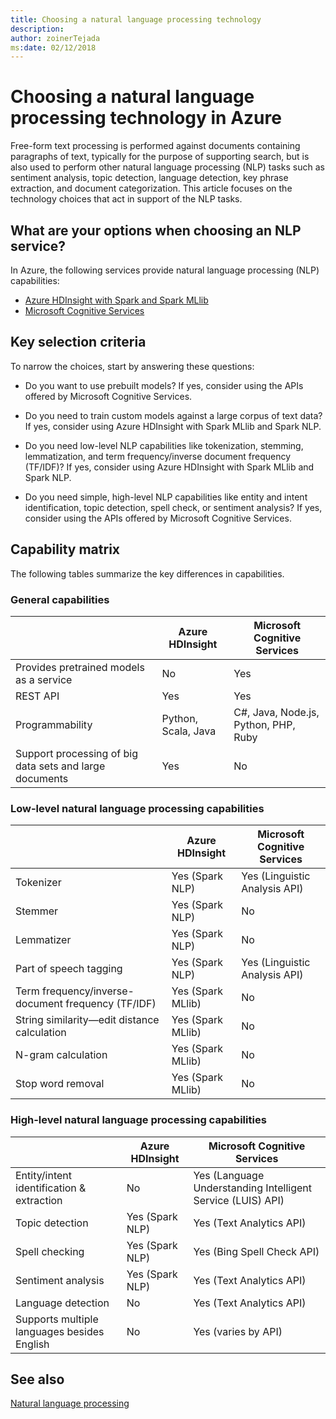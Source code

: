 ```yaml
---
title: Choosing a natural language processing technology
description: 
author: zoinerTejada
ms:date: 02/12/2018
---
```


# Choosing a natural language processing technology in Azure

Free-form text processing is performed against documents containing paragraphs of text, typically for the purpose of supporting search, but is also used to perform other natural language processing (NLP) tasks such as sentiment analysis, topic detection, language detection, key phrase extraction, and document categorization. This article focuses on the technology choices that act in support of the NLP tasks.

## What are your options when choosing an NLP service?

In Azure, the following services provide natural language processing (NLP) capabilities:

- [Azure HDInsight with Spark and Spark MLlib](/azure/hdinsight/spark/apache-spark-overview)
- [Microsoft Cognitive Services](/azure/#pivot=products&panel=cognitive)

## Key selection criteria

To narrow the choices, start by answering these questions:

- Do you want to use prebuilt models? If yes, consider using the APIs offered by Microsoft Cognitive Services.

- Do you need to train custom models against a large corpus of text data? If yes, consider using Azure HDInsight with Spark MLlib and Spark NLP.

- Do you need low-level NLP capabilities like tokenization, stemming, lemmatization, and term frequency/inverse document frequency (TF/IDF)? If yes, consider using Azure HDInsight with Spark MLlib and Spark NLP.

- Do you need simple, high-level NLP capabilities like entity and intent identification, topic detection, spell check, or sentiment analysis? If yes, consider using the APIs offered by Microsoft Cognitive Services.

## Capability matrix

The following tables summarize the key differences in capabilities.  

### General capabilities

| | Azure HDInsight | Microsoft Cognitive Services |
| --- | --- | --- |
| Provides pretrained models as a service | No | Yes |
| REST API | Yes | Yes |
| Programmability | Python, Scala, Java | C#, Java, Node.js, Python, PHP, Ruby |
| Support processing of big data sets and large documents | Yes | No |

### Low-level natural language processing capabilities

| | Azure HDInsight | Microsoft Cognitive Services |  
| --- | --- | --- | 
| Tokenizer | Yes (Spark NLP) | Yes (Linguistic Analysis API) |
| Stemmer | Yes (Spark NLP) | No |
| Lemmatizer | Yes (Spark NLP) | No |
| Part of speech tagging | Yes (Spark NLP) | Yes (Linguistic Analysis API) |
| Term frequency/inverse-document frequency (TF/IDF) | Yes (Spark MLlib) | No |
| String similarity&mdash;edit distance calculation | Yes (Spark MLlib) | No |
| N-gram calculation | Yes (Spark MLlib) | No |
| Stop word removal | Yes (Spark MLlib) | No |

### High-level natural language processing capabilities

| | Azure HDInsight | Microsoft Cognitive Services |
| --- | --- | --- | 
| Entity/intent identification & extraction | No | Yes (Language Understanding Intelligent Service (LUIS) API) |    
| Topic detection | Yes (Spark NLP) | Yes (Text Analytics API) |
| Spell checking | Yes (Spark NLP) | Yes (Bing Spell Check API) |
| Sentiment analysis | Yes (Spark NLP) | Yes (Text Analytics API) |
| Language detection | No | Yes (Text Analytics API) |
| Supports multiple languages besides English | No | Yes (varies by API) |

## See also

[Natural language processing](../scenarios/natural-language-processing.md)